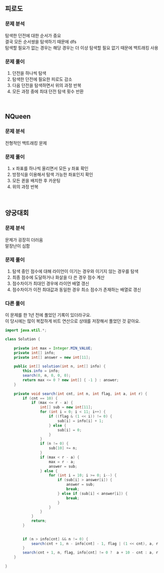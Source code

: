 ## 피로도

### 문제 분석
탐색한 던전에 대한 순서가 중요  
결국 모든 순서쌍을 탐색하기 때문에 dfs  
탐색할 필요가 없는 경우는 해당 경우는 더 이상 탐색할 필요 없기 때문에 백트래킹 사용  

### 문제 풀이
1. 던전을 하나씩 탐색
2. 탐색한 던전에 필요한 피로도 감소
3. 다음 던전을 탐색하면서 위의 과정 반복
4. 모든 과정 중에 최대 던전 탐색 횟수 반환

<br>

## NQueen

### 문제 분석
전형적인 백트래킹 문제  

### 문제 풀이
1. x 좌표를 하나씩 올리면서 모든 y 좌표 확인
2. 방정식을 이용해서 탐색 가능한 좌표인지 확인
3. 모든 퀸을 배치한 후 카운팅
4. 위의 과정 반복

<br>

## 양궁대회

### 문제 분석
문제가 굉장히 더러움  
말장난이 심함  

### 문제 풀이
1. 탐색 중인 점수에 대해 라이언이 이기는 경우와 이기지 않는 경우를 탐색
2. 최종 점수에 도달하거나 화살을 다 쓴 경우 점수 계산
3. 점수차이가 최대인 경우에 라이언 배열 갱신
4. 점수차이가 이전 최대값과 동일한 경우 최소 점수가 존재하는 배열로 갱신

### 다른 풀이
이 문제를 한 1년 전에 풀었던 기록이 있더라구요.  
이 당시에는 많이 복잡하게 비트 연산으로 상태를 저장해서 풀었던 것 같아요.  

```java
import java.util.*;

class Solution {
    
    private int max = Integer.MIN_VALUE;
    private int[] info;
    private int[] answer = new int[11];
    
    public int[] solution(int n, int[] info) {
        this.info = info;
        search(0, n, 0, 0, 0);
        return max <= 0 ? new int[] { -1 } : answer;
    }
    
    private void search(int cnt, int n, int flag, int a, int r) {
        if (cnt == 10) {
            if (max <= r - a) {
                int[] sub = new int[11];
                for (int i = 0; i < 11; i++) {
                    if ((flag & (1 << i)) != 0) {
                        sub[i] = info[i] + 1;
                    } else {
                        sub[i] = 0;
                    }
                }
                if (n != 0) {
                    sub[10] += n;
                }
                if (max < r - a) {
                    max = r - a;
                    answer = sub;
                } else {
                    for (int i = 10; i >= 0; i--) {
                        if (sub[i] > answer[i]) {
                            answer = sub;
                            break;
                        } else if (sub[i] < answer[i]) {
                            break;
                        }
                    }
                }
            }
            return;
        }
        
        
        if (n > info[cnt] && n != 0) {
            search(cnt + 1, n - info[cnt] - 1, flag | (1 << cnt), a, r + 10 - cnt);
        }
        search(cnt + 1, n, flag, info[cnt] != 0 ?  a + 10 - cnt : a, r);
    }
    
}
```

<br>
